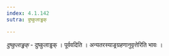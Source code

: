 ```yaml
---
index: 4.1.142
sutra: दुष्कुलाड्ढक्

---
```

_दुष्कुलाड्ढक्_ - दुष्कुलाड्ढक् । पूर्ववदिति । अन्यतरस्याङ्रग्रहणानुवृत्तेरिति भावः । 